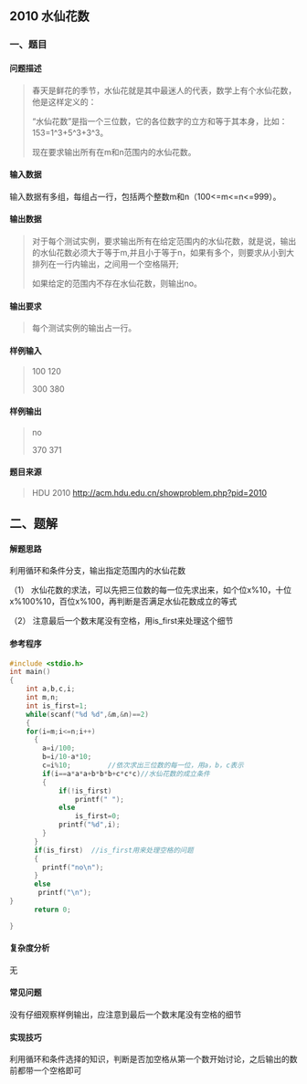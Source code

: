 ## **2010 水仙花数**

### 一、题目

#### 问题描述

> 春天是鲜花的季节，水仙花就是其中最迷人的代表，数学上有个水仙花数，他是这样定义的：
>
> “水仙花数”是指一个三位数，它的各位数字的立方和等于其本身，比如：153=1^3+5^3+3^3。
>
> 现在要求输出所有在m和n范围内的水仙花数。
>

#### **输入数据**

输入数据有多组，每组占一行，包括两个整数m和n（100<=m<=n<=999）。

#### **输出数据**

> 对于每个测试实例，要求输出所有在给定范围内的水仙花数，就是说，输出的水仙花数必须大于等于m,并且小于等于n，如果有多个，则要求从小到大排列在一行内输出，之间用一个空格隔开;
>
> 如果给定的范围内不存在水仙花数，则输出no。
>

#### **输出要求**

> 每个测试实例的输出占一行。
>

#### **样例输入**

> 100 120
>
> 300 380

#### **样例输出**

> no
>
> 370 371

#### **题目来源**

> HDU 2010  http://acm.hdu.edu.cn/showproblem.php?pid=2010 
>



## 二、题解

#### **解题思路**

利用循环和条件分支，输出指定范围内的水仙花数

（1）   水仙花数的求法，可以先把三位数的每一位先求出来，如个位x%10，十位x%100%10，百位x%100，再判断是否满足水仙花数成立的等式

（2）   注意最后一个数末尾没有空格，用is_first来处理这个细节

#### **参考程序**



```c
#include <stdio.h>
int main()
{
    int a,b,c,i;
    int m,n;
    int is_first=1;
    while(scanf("%d %d",&m,&n)==2)
    {
    for(i=m;i<=n;i++)
      {
        a=i/100;
        b=i/10-a*10;
        c=i%10;         //依次求出三位数的每一位，用a，b，c表示
        if(i==a*a*a+b*b*b+c*c*c)//水仙花数的成立条件
        { 
          	if(!is_first)
        		printf(" ");
        	else
      			is_first=0;
        	printf("%d",i);
        }
      }
      if(is_first)  //is_first用来处理空格的问题
      {
      	printf("no\n");
      }
      else
       printf("\n");
}
      return 0;

}

```

####  复杂度分析

无

#### **常见问题**

没有仔细观察样例输出，应注意到最后一个数末尾没有空格的细节

#### 实现技巧

利用循环和条件选择的知识，判断是否加空格从第一个数开始讨论，之后输出的数前都带一个空格即可